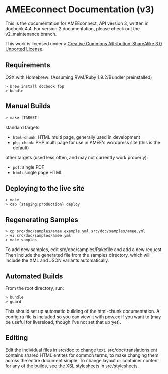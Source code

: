 AMEEconnect Documentation (v3)
==============================

This is the documentation for AMEEconnect, API version 3, written in docbook 4.4. For
version 2 documentation, please check out the v2_maintenance branch.

This work is licensed under a [Creative Commons Attribution-ShareAlike 3.0 Unported License](http://creativecommons.org/licenses/by-sa/3.0/).

Requirements
------------

OSX with Homebrew:
(Assuming RVM/Ruby 1.9.2/Bundler preinstalled)

    > brew install docbook fop
    > bundle

Manual Builds
-------------

    > make [TARGET]

standard targets:

* `html-chunk`: HTML multi page, generally used in development
* `php-chunk`:  PHP multi page for use in AMEE's wordpress site (this is the default)

other targets (used less often, and may not currently work properly):

* `pdf`:  single PDF
* `html`: single page HTML

Deploying to the live site
--------------------------

    > make
	> cap {staging|production} deploy

Regenerating Samples
--------------------

	> cp src/doc/samples/amee.example.yml src/doc/samples/amee.yml
	> vi src/doc/samples/amee.yml
    > make samples

To add new samples, edit src/doc/samples/Rakefile and add a new request. Then include the generated 
file from the samples directory, which will include the XML and JSON variants automatically.

Automated Builds
----------------

From the root directory, run:

    > bundle
    > guard

This should set up automatic building of the html-chunk documentation. A config.ru file is 
included so you can view it with pow.cx if you want to (may be useful for livereload, though
I've not set that up yet).

Editing
-------

Edit the individual files in src/doc to change text. src/doc/translations.ent contains shared
HTML entites for common terms, to make changing them across the entire document simple. To change
layout or container content for any of the builds, see the XSL stylesheets in src/stylesheets.